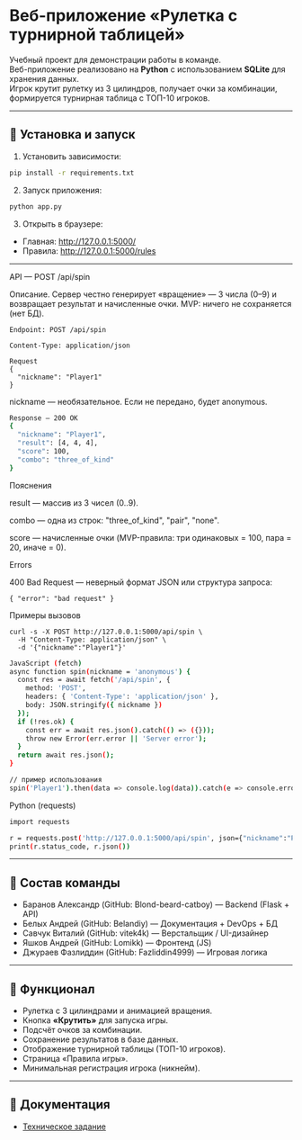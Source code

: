 # Веб-приложение «Рулетка с турнирной таблицей»

Учебный проект для демонстрации работы в команде.  
Веб-приложение реализовано на **Python** с использованием **SQLite** для хранения данных.  
Игрок крутит рулетку из 3 цилиндров, получает очки за комбинации, формируется турнирная таблица с ТОП-10 игроков.  

---

## 🚀 Установка и запуск

1. Установить зависимости:
```bash
pip install -r requirements.txt
```

2. Запуск приложения:
```bash
python app.py
```

3. Открыть в браузере:
- Главная: http://127.0.0.1:5000/
- Правила: http://127.0.0.1:5000/rules

---

API — POST /api/spin

Описание. Сервер честно генерирует «вращение» — 3 числа (0–9) и возвращает результат и начисленные очки. MVP: ничего не сохраняется (нет БД).
```
Endpoint: POST /api/spin
```
```
Content-Type: application/json
```
```
Request
{
  "nickname": "Player1"
}
```

nickname — необязательное. Если не передано, будет anonymous.
```bash
Response — 200 OK
{
  "nickname": "Player1",
  "result": [4, 4, 4],
  "score": 100,
  "combo": "three_of_kind"
}
```

Пояснения

result — массив из 3 чисел (0..9).

combo — одна из строк: "three_of_kind", "pair", "none".

score — начисленные очки (MVP-правила: три одинаковых = 100, пара = 20, иначе = 0).

Errors

400 Bad Request — неверный формат JSON или структура запроса:
```
{ "error": "bad request" }
```
Примеры вызовов
```curl
curl -s -X POST http://127.0.0.1:5000/api/spin \
  -H "Content-Type: application/json" \
  -d '{"nickname":"Player1"}'
```
```bash
JavaScript (fetch)
async function spin(nickname = 'anonymous') {
  const res = await fetch('/api/spin', {
    method: 'POST',
    headers: { 'Content-Type': 'application/json' },
    body: JSON.stringify({ nickname })
  });
  if (!res.ok) {
    const err = await res.json().catch(() => ({}));
    throw new Error(err.error || 'Server error');
  }
  return await res.json();
}

// пример использования
spin('Player1').then(data => console.log(data)).catch(e => console.error(e));
```
Python (requests)
```bash
import requests

r = requests.post('http://127.0.0.1:5000/api/spin', json={"nickname":"Player1"})
print(r.status_code, r.json())
```

---

## 👥 Состав команды

- Баранов Александр (GitHub: Blond-beard-catboy) — Backend (Flask + API)  
- Белых Андрей (GitHub: Belandiy) — Документация + DevOps + БД
- Савчук Виталий (GitHub: vitek4k) — Верстальщик / UI-дизайнер
- Яшков Андрей (GitHub: Lomikk) — Фронтенд (JS)
- Джураев Фазлиддин (GitHub: Fazliddin4999) — Игровая логика

---

## 📌 Функционал

- Рулетка с 3 цилиндрами и анимацией вращения.  
- Кнопка **«Крутить»** для запуска игры.  
- Подсчёт очков за комбинации.  
- Сохранение результатов в базе данных.  
- Отображение турнирной таблицы (ТОП-10 игроков).  
- Страница «Правила игры».  
- Минимальная регистрация игрока (никнейм).  

---

## 📌 Документация

- [Техническое задание](tech-task.md)
